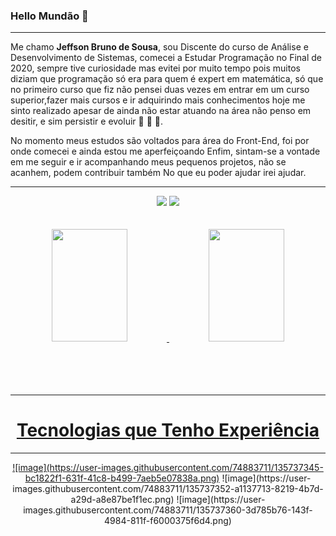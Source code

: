 ### Hello Mundão 👋
---

Me chamo **Jeffson Bruno de Sousa**, sou Discente do curso de Análise e Desenvolvimento de Sistemas,
comecei a Estudar Programação no Final de 2020, sempre tive curiosidade mas evitei por muito tempo
pois muitos diziam que programação só era para quem é expert em matemática, só que no primeiro curso que fiz não pensei duas 
vezes em entrar em um curso superior,fazer mais cursos e  ir adquirindo mais conhecimentos 
hoje me sinto realizado apesar de ainda não estar atuando na área não penso em desitir, e sim persistir e evoluir 🚀 🚀 🚀.

No momento meus estudos são voltados para área do Front-End, foi por onde comecei e ainda estou me aperfeiçoando
Enfim, sintam-se a vontade em me seguir e ir acompanhando meus pequenos projetos, não se acanhem, podem contribuir também
No que eu poder ajudar irei ajudar.
<hr>

<div align="center">
<a href="https://www.linkedin.com/in/jeffson-sousa-a46b67200/"><img src="https://img.shields.io/badge/LinkedIn-blue?style=for-the-badge&logo=Linkedin&logoColor=white"/></a>
<a href="https://www.instagram.com/brunojeff0012/"><img src="https://img.shields.io/badge/Instagram-E4405F?style=for-the-badge&logo=instagram&logoColor=white"/></a>
</di> <br><br><br>

<div>
<a href="https://github.com/Jeff-desv">
<img height="180em" width="49%" src="https://github-readme-stats.vercel.app/api?username=Jeff-desv&theme=tokyonight&show_icons=true"/>
  <img height="180em" width="49%" src="https://github-readme-stats.vercel.app/api/top-langs/?username=Jeff-desv&layout=compact&langs_count=7&theme=tokyonight"/>
</div>

<div align="center">
<br><br><br><br>
<hr>


<div aling="center">
  <h1>Tecnologias que Tenho Experiência</h1>
<hr>
  <a href="https://img.shields.io/badge/HTML5-E34F26?style=for-the-badge&logo=html5&logoColor=white">![image](https://user-images.githubusercontent.com/74883711/135737345-bc1822f1-631f-41c8-b499-7aeb5e07838a.png)</a>
  ![image](https://user-images.githubusercontent.com/74883711/135737352-a1137713-8219-4b7d-a29d-a8e87be1f1ec.png)
  ![image](https://user-images.githubusercontent.com/74883711/135737360-3d785b76-143f-4984-811f-f6000375f6d4.png)

</div>








